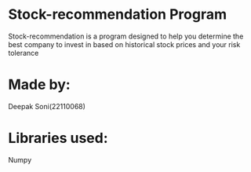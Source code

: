 # Stock-recommendation Program
 Stock-recommendation is a program designed to help you determine the best company to invest in based on historical stock prices and your risk tolerance

# Made by:
Deepak Soni(22110068)

# Libraries used:
Numpy
